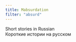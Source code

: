```yaml
---
title: Mabsurdation
filter: "absurd"
---
```


Short stories in Russian  
Короткие истории на русском
